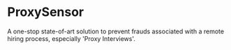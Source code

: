 # ProxySensor
A one-stop state-of-art solution to prevent frauds associated with a remote hiring process, especially 'Proxy Interviews'.
